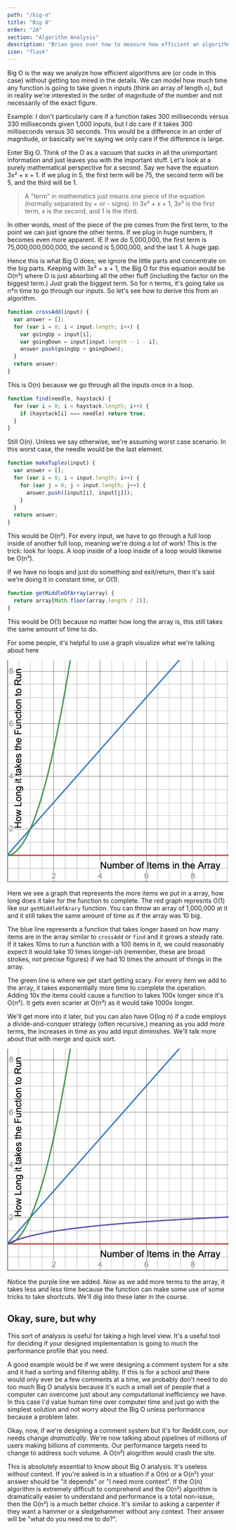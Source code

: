 ```yaml
---
path: "/big-o"
title: "Big O"
order: "2A"
section: "Algorithm Analysis"
description: "Brian goes over how to measure how efficient an algorithm and the tools we have to measure it"
icon: "flask"
---
```


Big O is the way we analyze how efficient algorithms are (or code in this case) without getting too mired in the details. We can model how much time any function is going to take given n inputs (think an array of length `n`), but in reality we're interested in the order of magnitude of the number and not necessarily of the exact figure.

Example: I don't particularly care if a function takes 300 milliseconds versus 330 milliseconds given 1,000 inputs, but I do care if it takes 300 milliseconds versus 30 seconds. This would be a difference in an order of magnitude, or basically we're saying we only care if the difference is large.

Enter Big O. Think of the O as a vacuum that sucks in all the unimportant information and just leaves you with the important stuff. Let's look at a purely mathematical perspective for a second. Say we have the equation 3x² + x + 1. If we plug in 5, the first term will be 75, the second term will be 5, and the third will be 1.

> A "term" in mathematics just means one piece of the equation (normally separated by + or - signs). In 3x² + x + 1, 3x² is the first term, x is the second, and 1 is the third.

In other words, most of the piece of the pie comes from the first term, to the point we can just ignore the other terms. If we plug in huge numbers, it becomes even more apparent. IE if we do 5,000,000, the first term is 75,000,000,000,000, the second is 5,000,000, and the last 1. A huge gap.

Hence this is what Big O does; we ignore the little parts and concentrate on the big parts. Keeping with 3x² + x + 1, the Big O for this equation would be O(n²) where O is just absorbing all the other fluff (including the factor on the biggest term.) Just grab the biggest term. So for n terms, it's going take us n\*n time to go through our inputs. So let's see how to derive this from an algorithm.

```javascript
function crossAdd(input) {
  var answer = [];
  for (var i = 0; i < input.length; i++) {
    var goingUp = input[i];
    var goingDown = input[input.length - 1 - i];
    answer.push(goingUp + goingDown);
  }
  return answer;
}
```

This is O(n) because we go through all the inputs once in a loop.

```javascript
function find(needle, haystack) {
  for (var i = 0; i < haystack.length; i++) {
    if (haystack[i] === needle) return true;
  }
}
```

Still O(n). Unless we say otherwise, we're assuming worst case scenario. In this worst case, the needle would be the last element.

```javascript
function makeTuples(input) {
  var answer = [];
  for (var i = 0; i < input.length; i++) {
    for (var j = 0; j < input.length; j++) {
      answer.push([input[i], input[j]]);
    }
  }
  return answer;
}
```

This would be O(n²). For every input, we have to go through a full loop inside of another full loop, meaning we're doing a lot of work! This is the trick: look for loops. A loop inside of a loop inside of a loop would likewise be O(n³).

If we have no loops and just do something and exit/return, then it's said we're doing it in constant time, or O(1).

```javascript
function getMiddleOfArray(array) {
  return array[Math.floor(array.length / 2)];
}
```

This would be O(1) because no matter how long the array is, this still takes the same amount of time to do.

For some people, it's helpful to use a graph visualize what we're talking about here

![graph of y = 1, y = x + 1, and y = x^2 + 1](./images/graph.png)

Here we see a graph that represents the more items we put in a array, how long does it take for the function to complete. The red graph represnts O(1) like our `getMiddleOfArary` function. You can throw an array of 1,000,000 at it and it still takes the same amount of time as if the array was 10 big.

The blue line represents a function that takes longer based on how many items are in the array similar to `crossAdd` or `find` and it grows a steady rate. If it takes 10ms to run a function with a 100 items in it, we could reasonably expect it would take 10 times longer-ish (remember, these are broad strokes, not precise figures) if we had 10 times the amount of things in the array.

The green line is where we get start getting scary. For every item we add to the array, it takes exponentially more time to complete the operation. Adding 10x the items could cause a function to takes 100x longer since it's O(n²). It gets even scarier at O(n³) as it would take 1000x longer.

We'll get more into it later, but you can also have O(log n) if a code employs a divide-and-conquer strategy (often recursive,) meaning as you add more terms, the increases in time as you add input diminishes. We'll talk more about that with merge and quick sort.

![log n graph](./images/graph-log.png)

Notice the purple line we added. Now as we add more terms to the array, it takes less and less time because the function can make some use of some tricks to take shortcuts. We'll dig into these later in the course.

## Okay, sure, but why

This sort of analysis is useful for taking a high level view. It's a useful tool for deciding if your designed implementation is going to much the performance profile that you need.

A good example would be if we were designing a comment system for a site and it had a sorting and filtering ability. If this is for a school and there would only ever be a few comments at a time, we probably don't need to do too much Big O analysis because it's such a small set of people that a computer can overcome just about any computational inefficiency we have. In this case I'd value human time over computer time and just go with the simplest solution and not worry about the Big O unless performance because a problem later.

Okay, now, if we're designing a comment system but it's for Reddit.com, our needs change _dramatically_. We're now talking about pipelines of millions of users making billions of comments. Our performance targets need to change to address such volume. A O(n²) alogrithm would crash the site.

This is absolutely essential to know about Big O analysis. It's useless without context. If you're asked is in a situation if a O(n) or a O(n²) your answer should be "it depends" or "I need more context". If the O(n) algorithm is extremely difficult to comprehend and the O(n²) algorithm is dramatically easier to understand and performance is a total non-issue, then the O(n²) is a much better choice. It's similar to asking a carpenter if they want a hammer or a sledgehammer without any context. Their answer will be "what do you need me to do?".
